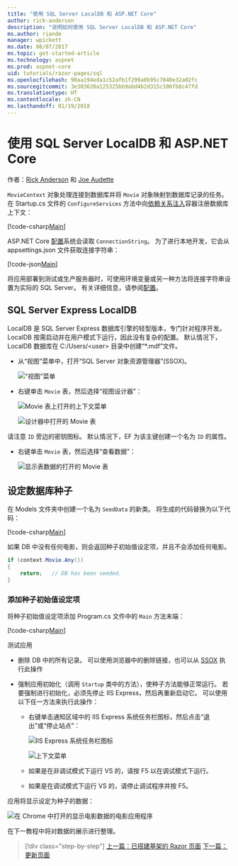 ```yaml
---
title: "使用 SQL Server LocalDB 和 ASP.NET Core"
author: rick-anderson
description: "说明如何使用 SQL Server LocalDB 和 ASP.NET Core"
ms.author: riande
manager: wpickett
ms.date: 08/07/2017
ms.topic: get-started-article
ms.technology: aspnet
ms.prod: aspnet-core
uid: tutorials/razor-pages/sql
ms.openlocfilehash: 90aa194eda1c52afb1f299a0b95c7040e32a02fc
ms.sourcegitcommit: 3e303620a125325bb9abd4b2d315c106fb8c47fd
ms.translationtype: HT
ms.contentlocale: zh-CN
ms.lasthandoff: 01/19/2018
---
```

# <a name="working-with-sql-server-localdb-and-aspnet-core"></a>使用 SQL Server LocalDB 和 ASP.NET Core

作者：[Rick Anderson](https://twitter.com/RickAndMSFT) 和 [Joe Audette](https://twitter.com/joeaudette) 

`MovieContext` 对象处理连接到数据库并将 `Movie` 对象映射到数据库记录的任务。 在 Startup.cs 文件的 `ConfigureServices` 方法中向[依赖关系注入](xref:fundamentals/dependency-injection)容器注册数据库上下文：

[!code-csharp[Main](razor-pages-start/sample/RazorPagesMovie/Startup.cs?name=snippet_ConfigureServices&highlight=7-8)]

ASP.NET Core [配置](xref:fundamentals/configuration/index)系统会读取 `ConnectionString`。 为了进行本地开发，它会从 appsettings.json 文件获取连接字符串：

[!code-json[Main](razor-pages-start/sample/RazorPagesMovie/appsettings.json?highlight=2&range=8-10)]

将应用部署到测试或生产服务器时，可使用环境变量或另一种方法将连接字符串设置为实际的 SQL Server。 有关详细信息，请参阅[配置](xref:fundamentals/configuration/index)。

## <a name="sql-server-express-localdb"></a>SQL Server Express LocalDB

LocalDB 是 SQL Server Express 数据库引擎的轻型版本，专门针对程序开发。 LocalDB 按需启动并在用户模式下运行，因此没有复杂的配置。 默认情况下，LocalDB 数据库在 C:/Users/\<user\> 目录中创建“\*.mdf”文件。

<a name="ssox"></a>
* 从“视图”菜单中，打开“SQL Server 对象资源管理器”(SSOX)。

  ![“视图”菜单](sql/_static/ssox.png)

* 右键单击 `Movie` 表，然后选择“视图设计器”：

  ![Movie 表上打开的上下文菜单](sql/_static/design.png)

  ![设计器中打开的 Movie 表](sql/_static/dv.png)

请注意 `ID` 旁边的密钥图标。 默认情况下，EF 为该主键创建一个名为 `ID` 的属性。

* 右键单击 `Movie` 表，然后选择“查看数据”：

  ![显示表数据的打开的 Movie 表](sql/_static/vd22.png)

## <a name="seed-the-database"></a>设定数据库种子

在 Models 文件夹中创建一个名为 `SeedData` 的新类。 将生成的代码替换为以下代码：

[!code-csharp[Main](razor-pages-start/sample/RazorPagesMovie/Models/SeedData.cs?name=snippet_1)]

如果 DB 中没有任何电影，则会返回种子初始值设定项，并且不会添加任何电影。

```csharp
if (context.Movie.Any())
{
    return;   // DB has been seeded.
}
```
<a name="si"></a>
### <a name="add-the-seed-initializer"></a>添加种子初始值设定项

将种子初始值设定项添加 Program.cs 文件中的 `Main` 方法末端：

[!code-csharp[Main](razor-pages-start/sample/RazorPagesMovie/Program.cs)]

测试应用

* 删除 DB 中的所有记录。 可以使用浏览器中的删除链接，也可以从 [SSOX](xref:tutorials/razor-pages/new-field#ssox) 执行此操作
* 强制应用初始化（调用 `Startup` 类中的方法），使种子方法能够正常运行。 若要强制进行初始化，必须先停止 IIS Express，然后再重新启动它。 可以使用以下任一方法来执行此操作：

  * 右键单击通知区域中的 IIS Express 系统任务栏图标，然后点击“退出”或“停止站点”：

    ![IIS Express 系统任务栏图标](../first-mvc-app/working-with-sql/_static/iisExIcon.png)

    ![上下文菜单](sql/_static/stopIIS.png)

   * 如果是在非调试模式下运行 VS 的，请按 F5 以在调试模式下运行。
   * 如果是在调试模式下运行 VS 的，请停止调试程序并按 F5。
   
应用将显示设定为种子的数据：

![在 Chrome 中打开的显示电影数据的电影应用程序](sql/_static/m55.png)

在下一教程中将对数据的展示进行整理。

>[!div class="step-by-step"]
[上一篇：已搭建基架的 Razor 页面](xref:tutorials/razor-pages/page)
[下一篇：更新页面](xref:tutorials/razor-pages/da1)
